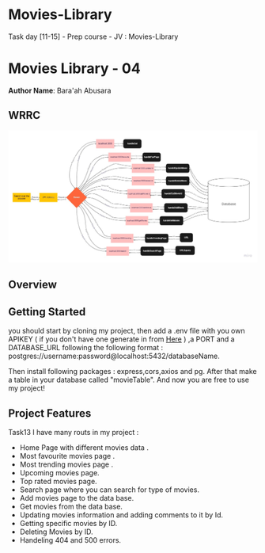 # Movies-Library
Task day [11-15]  - Prep course - JV : Movies-Library 

# Movies Library - 04

**Author Name**: Bara'ah Abusara

## WRRC

![WRRC Image](./Assets/V4.jpg)

## Overview

## Getting Started
you should start by cloning my project, then add a .env file with you own APIKEY ( if you don't have one generate in from [Here](https://developers.themoviedb.org/3/getting-started/introduction) ) ,a PORT and a DATABASE_URL following the following format : postgres://username:password@localhost:5432/databaseName.

Then install following packages : express,cors,axios and pg.
After that make a table in your database called "movieTable".
And now you are free to use my project! 

## Project Features
Task13
I have many routs in my project :
- Home Page with different movies data .
- Most favourite movies page .
- Most trending movies page .
- Upcoming movies page.
- Top rated movies page.
- Search page where you can search for type of movies.
- Add movies page to the data base.
- Get movies from the data base.
- Updating movies information and adding comments to it by Id. 
- Getting specific movies by ID.
- Deleting Movies by ID.  
- Handeling 404 and 500 errors.

